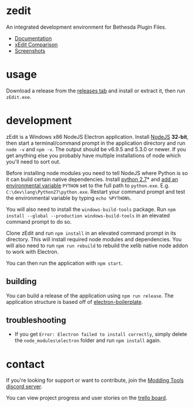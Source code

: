 # zedit

An integrated development environment for Bethesda Plugin Files.

- [Documentation](https://z-edit.github.io)
- [xEdit Comparison](https://z-edit.github.io/#/docs?t=Overview%2FxEdit%20Comparison)
- [Screenshots](https://imgur.com/a/sHguD)

# usage
Download a release from the [releases tab](https://github.com/matortheeternal/zedit/releases) and install or extract it, then run `zEdit.exe`.

# development
zEdit is a Windows x86 NodeJS Electron application.  Install [NodeJS](https://nodejs.org/en/download/current/) **32-bit**, then start a terminal/command prompt in the application directory and run `node -v` and `npm -v`.  The output should be v6.9.5 and 5.3.0 or newer.  If you get anything else you probably have multiple installations of node which you'll need to sort out.

Before installing node modules you need to tell NodeJS where Python is so it can build certain native dependencies.  Install [python 2.7](https://www.python.org/downloads/windows/)\* and [add an environmental variable](https://kb.wisc.edu/cae/page.php?id=24500) `PYTHON` set to the full path to `python.exe`.  E.g. `C:\dev\lang\Python27\python.exe`.  Restart your command prompt and test the environmental variable by typing `echo %PYTHON%`.

You will also need to install the `windows-build-tools` package.  Run `npm install --global --production windows-build-tools` in an elevated command prompt to do so.

Clone zEdit and run `npm install` in an elevated command prompt in its directory.  This will install required node modules and dependencies.  You will also need to run `npm run rebuild` to rebuild the xelib native node addon to work with Electron.

You can then run the application with `npm start`.

## building
You can build a release of the application using `npm run release`.  The application structure is based off of [electron-boilerplate](https://github.com/szwacz/electron-boilerplate).  

## troubleshooting
- If you get `Error: Electron failed to install correctly`, simply delete the `node_modules\electron` folder and run `npm install` again.

# contact
If you're looking for support or want to contribute, join the [Modding Tools discord server](https://discord.gg/GUfRdpT).

You can view project progress and user stories on the [trello board](https://trello.com/b/AudbG6UN/zedit).
